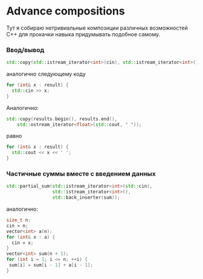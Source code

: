 # Advance compositions

Тут я собираю нетривиальные композиции различных возможностей C++ 
для прокачки навыка придумывать подобное самому.

### Ввод/вывод

```cpp
std::copy(std::istream_iterator<int>(cin), std::istream_iterator<int>(), std::back_inserter(a));
```
аналогично следующему коду
```cpp
for (int& x : result) {
  std::cin >> x;
}
```

Аналогично:
```cpp
std::copy(results.begin(), results.end(),
    std::ostream_iterator<float>(std::cout, " "));
```
равно
```cpp
for (int& x : result) {
  std::cout << x << ' ';
}
```

### Частичные суммы вместе с введением данных

```cpp
std::partial_sum(std::istream_iterator<int>(std::cin), 
                 std::istream_iterator<int>(), 
                 std::back_inserter(sum));
```
аналогично:
```cpp
size_t n;
cin » n;
vector<int> a(n);
for (int& x : a) {
  cin » x;
}
vector<int> sum(n + 1);
for (int i = 1; i <= n; ++i) {
 sum[i] = sum[i - 1] + a[i - 1];
}
```
